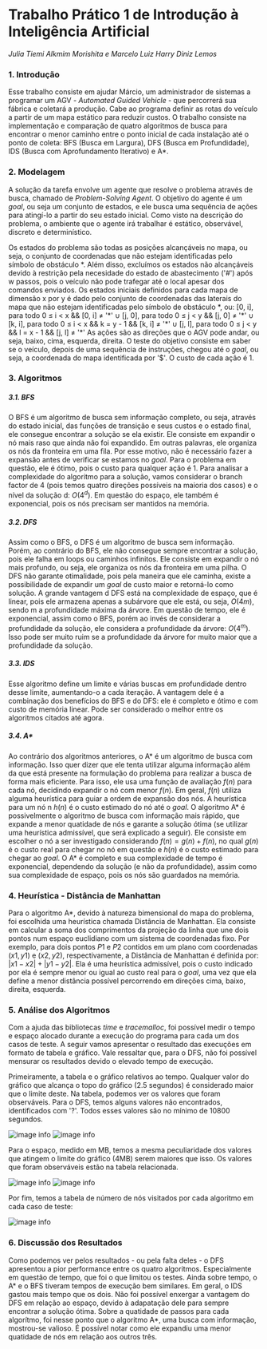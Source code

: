 # Trabalho Prático 1 de Introdução à Inteligência Artificial

_Julia Tiemi Alkmim Morishita e Marcelo Luiz Harry Diniz Lemos_

### 1. Introdução

Esse trabalho consiste em ajudar Márcio, um administrador de sistemas a programar um AGV - _Automated Guided Vehicle_ - que percorrerá sua fábrica e coletará a produção. Cabe ao programa definir as rotas do veículo a partir de um mapa estático para reduzir custos. O trabalho consiste na implementação e comparação de quatro algoritmos de busca para encontrar o menor caminho entre o ponto inicial de cada instalação até o ponto de coleta: BFS (Busca em Largura), DFS (Busca em Profundidade), IDS (Busca com Aprofundamento Iterativo) e A\*.

### 2. Modelagem

A solução da tarefa envolve um agente que resolve o problema através de busca, chamado de _Problem-Solving Agent_. O objetivo do agente é um _goal_, ou seja um conjunto de estados, e ele busca uma sequência de ações para atingí-lo a partir do seu estado inicial.
Como visto na descrição do problema, o ambiente que o agente irá trabalhar é estático, observável, discreto e determinístico.

Os estados do problema são todas as posições alcançáveis no mapa, ou seja, o conjunto de coordenadas que não estejam identificadas pelo símbolo de obstáculo \*. Além disso, excluímos os estados não alcançáveis devido à restrição pela necesidade do estado de abastecimento ('\#') após w passos, pois o veículo não pode trafegar até o local apesar dos comandos enviados.
Os estados iniciais definidos para cada mapa de dimensão x por y é dado pelo conjunto de coordenadas das laterais do mapa que não estejam identificadas pelo símbolo de obstáculo \*, ou:
[0, i], para todo 0 $\leq$ i $<$ x && [0, i] $\neq$ '\*'
$\cup$
[j, 0], para todo 0 $\leq$ j $<$ y && [j, 0] $\neq$ '\*'
$\cup$
[k, i], para todo 0 $\leq$ i $<$ x && k = y - 1 && [k, i] $\neq$ '\*' 
$\cup$
[j, l], para todo 0 $\leq$ j $<$ y && l = x - 1 && [j, l] $\neq$ '\*' 
As ações são as direções que o AGV pode andar, ou seja, baixo, cima, esquerda, direita.
O teste do objetivo consiste em saber se o veículo, depois de uma sequência de instruções, chegou até o _goal_, ou seja, a coordenada do mapa identificada por '\$'.
O custo de cada ação é 1.

### 3. Algoritmos

##### 3.1. BFS

O BFS é um algoritmo de busca sem informação completo, ou seja, através do estado inicial, das funções de transição e seus custos e o estado final, ele consegue encontrar a solução se ela existir. Ele consiste em expandir o nó mais raso que ainda não foi expandido. Em outras palavras, ele organiza os nós da fronteira em uma fila. Por esse motivo, não é necessário fazer a expansão antes de verificar se estamos no _goal_. Para o problema em questão, ele é ótimo, pois o custo para qualquer ação é 1. Para analisar a complexidade do algoritmo para a solução, vamos considerar o branch factor de 4 (pois temos quatro direções possíveis na maioria dos casos) e o nível da solução d: $O(4^{d})$. Em questão do espaço, ele também é exponencial, pois os nós precisam ser mantidos na memória.

##### 3.2. DFS

Assim como o BFS, o DFS é um algoritmo de busca sem informação. Porém, ao contrário do BFS, ele não consegue sempre encontrar a solução, pois ele falha em loops ou caminhos infinitos. Ele consiste em expandir o nó mais profundo, ou seja, ele organiza os nós da fronteira em uma pilha. O DFS não garante otimalidade, pois pela maneira que ele caminha, existe a possibilidade de expandir um _goal_ de custo maior e retorná-lo como solução. A grande vantagem d DFS está na complexidade de espaço, que é linear, pois ele armazena apenas a subárvore que ele está, ou seja, $O(4m)$, sendo m a profundidade máxima da árvore. Em questão de tempo, ele é exponencial, assim como o BFS, porém ao invés de considerar a profundidade da solução, ele considera a profundidade da árvore: $O(4^{m})$. Isso pode ser muito ruim se a profundidade da árvore for muito maior que a profundidade da solução.

##### 3.3. IDS

Esse algoritmo define um limite e várias buscas em profundidade dentro desse limite, aumentando-o a cada iteração. A vantagem dele é a combinação dos benefícios do BFS e do DFS: ele é completo e ótimo e com custo de memória linear. Pode ser considerado o melhor entre os algoritmos citados até agora.

##### 3.4. A*

Ao contrário dos algoritmos anteriores, o A\* é um algoritmo de busca com informação. Isso quer dizer que ele tenta utilizar alguma informação além da que está presente na formulação do problema para realizar a busca de forma mais eficiente. Para isso, ele usa uma função de avaliação $f(n)$ para cada nó, decidindo expandir o nó com menor $f(n)$. Em geral, $f(n)$ utiliza alguma heurística para guiar a ordem de expansão dos nós. A heurística para um nó n $h(n)$ é o custo estimado do nó até o _goal_. O algoritmo A\* é possivelmente o algoritmo de busca com informação mais rápido, que expande a menor quatidade de nós e garante a solução ótima (se utilizar uma heurística admissível, que será explicado a seguir). Ele consiste em escolher o nó a ser investigado considerando $f(n) = g(n) + f(n)$, no qual $g(n)$ é o custo real para chegar no nó em questão e $h(n)$ é o custo estimado para chegar ao _goal_. O A\* é completo e sua complexidade de tempo é exponencial, dependendo da solução (e não da profundidade), assim como sua complexidade de espaço, pois os nós são guardados na memória. 

### 4. Heurística - Distância de Manhattan

Para o algoritmo A\*, devido à natureza bimensional do mapa do problema, foi escolhida uma heurística chamada Distância de Manhattan. Ela consiste em calcular a soma dos comprimentos da projeção da linha que une dois pontos num espaço euclidiano com um sistema de coordenadas fixo. Por exemplo, para dois pontos $P1$ e $P2$ contidos em um plano com coordenadas $(x1, y1)$ e $(x2, y2)$, respectivamente, a Distância de Manhattan é definida por: $|x1 - x2| + |y1 - y2|$. Ela é uma heurística admissível, pois o custo indicado por ela é sempre menor ou igual ao custo real para o _goal_, uma vez que ela define a menor distância possível percorrendo em direções cima, baixo, direita, esquerda.

### 5. Análise dos Algoritmos

Com a ajuda das bibliotecas _time_ e _tracemalloc_, foi possível medir o tempo e espaço alocado durante a execução do programa para cada um dos casos de teste. A seguir vamos apresentar o resultado das execuções em formato de tabela e gráfico. Vale ressaltar que, para o DFS, não foi possível mensurar os resultados devido o elevado tempo de execução.

Primeiramente, a tabela e o gráfico relativos ao tempo. Qualquer valor do gráfico que alcança o topo do gráfico (2.5 segundos) é considerado maior que o limite deste. Na tabela, podemos ver os valores que foram observáveis. Para o DFS, temos alguns valores não encontrados, identificados com '?'. Todos esses valores são no mínimo de 10800 segundos.

![image info](./tempo.png)
![image info](./GTempo.png)

Para o espaço, medido em MB, temos a mesma peculiaridade dos valores que atingem o limite do gráfico (4MB) serem maiores que isso. Os valores que foram observáveis estão na tabela relacionada.

![image info](./espaco.png)
![image info](./GEspaco.png)

Por fim, temos a tabela de número de nós visitados por cada algoritmo em cada caso de teste:

![image info](./passos.png)

### 6. Discussão dos Resultados

Como podemos ver pelos resultados - ou pela falta deles - o DFS apresentou a pior performance entre os quatro algoritmos. Especialmente em questão de tempo, que foi o que limitou os testes. Ainda sobre tempo, o A* e o BFS tiveram tempos de execução bem similares. Em geral, o IDS gastou mais tempo que os dois.
Não foi possível enxergar a vantagem do DFS em relação ao espaço, devido à adapatação dele para sempre encontrar a solução ótima.
Sobre a quatidade de passos para cada algorítmo, foi nesse ponto que o algoritmo A*, uma busca com informação, mostrou-se valioso. É possível notar como ele expandiu uma menor quatidade de nós em relação aos outros três.